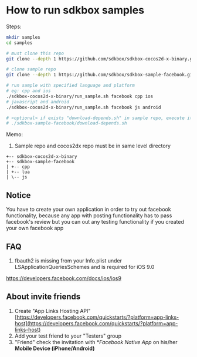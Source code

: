 
# How to run sdkbox samples

Steps:

~~~bash
mkdir samples
cd samples

# must clone this repo
git clone --depth 1 https://github.com/sdkbox/sdkbox-cocos2d-x-binary.git

# clone sample repo
git clone --depth 1 https://github.com/sdkbox/sdkbox-sample-facebook.git

# run sample with specified language and platform
# eg: cpp and ios
./sdkbox-cocos2d-x-binary/run_sample.sh facebook cpp ios
# javascript and android
./sdkbox-cocos2d-x-binary/run_sample.sh facebook js android

# <optional> if exists "download-depends.sh" in sample repo, execute it
# ./sdkbox-sample-facebook/download-depends.sh

~~~

Memo:

1.  Sample repo and cocos2dx repo must be in same level directory

~~~
+-- sdkbox-cocos2d-x-binary
+-- sdkbox-sample-facebook
| +-- cpp
| +-- lua
| \-- js
~~~

## Notice
You have to create your own application in order to try out facebook functionality, because any app with posting functionality
has to pass facebook's review but you can out any testing functionality if you created your own facebook app

## FAQ

1. fbauth2 is missing from your Info.plist under LSApplicationQueriesSchemes and is required for iOS 9.0

https://developers.facebook.com/docs/ios/ios9


## About invite friends

1. Create "App Links Hosting API" [https://developers.facebook.com/quickstarts/?platform=app-links-host](https://developers.facebook.com/quickstarts/?platform=app-links-host)
2. Add your test friend to your "Testers" group
3. "Friend" check the invitation with **Facebook Native App* on his/her **Mobile Device (iPhone/Android)**

